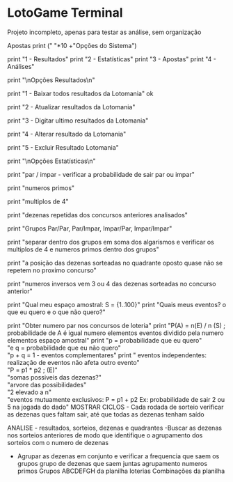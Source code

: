 # LotoGame Terminal

Projeto incompleto, apenas para testar as análise,
sem organização

Apostas
print (" "*10 +"Opções do Sistema")

print "1 - Resultados"
print "2 - Estatísticas"
print "3 - Apostas"
print "4 - Análises"

print "\nOpções Resultados\n"

print "1 - Baixar todos resultados da Lotomania" ok

print "2 - Atualizar resultados da Lotomania"

print "3 - Digitar ultimo resultados da Lotomania"

print "4 - Alterar resultado da Lotomania"

print "5 - Excluir Resultado Lotomania"

print "\nOpções Estatísticas\n"

print "par / impar - verificar a probabilidade de sair par ou impar"

print "numeros primos"

print "multiplos de 4"

print "dezenas repetidas dos concursos anteriores analisados"

print "Grupos Par/Par, Par/Impar, Impar/Par, Impar/Impar"

print "separar dentro dos grupos em soma dos algarismos e verificar os multiplos de 4 e numeros primos dentro dos grupos"

print "a posição das dezenas sorteadas no quadrante oposto quase não se repetem no proximo concurso"

print "numeros inversos vem 3 ou 4 das dezenas sorteadas no concurso anterior"

print "Qual meu espaço amostral: S = {1..100}"
print "Quais meus eventos? o que eu quero e o que não quero?"

print "Obter numero par nos concursos de loteria"
print "P(A) =  n(E) / n (S) ; probabilidade de A é igual numero elementos eventos dividido pela numero elementos espaço amostral"
print "p = probabilidade que eu quero" \
      "e q =  probabilidade que eu não quero" \
      "p + q = 1 - eventos complementares"
print " eventos independentes: realização de eventos não afeta outro evento" \
      "P = p1 * p2 ; (E)" \
      "somas possiveis das dezenas?" \
      "arvore das possibilidades" \
      "2 elevado a n" \
      "eventos mutuamente exclusivos: P = p1 + p2 Ex: probabilidade de sair 2 ou 5 na jogada do dado"
MOSTRAR CICLOS - Cada rodada de sorteio verificar as dezenas ques
faltam sair, até que todas as dezenas tenham saído

ANALISE - resultados, sorteios, dezenas e quadrantes
-Buscar as dezenas nos sorteios anteriores de modo que identifique o
agrupamento dos sorteios com o numero de dezenas
- Agrupar as dezenas em conjunto e verificar a frequencia que saem
os grupos
grupo de dezenas que saem juntas
agrupamento numeros primos
Grupos ABCDEFGH da planilha loterias
Combinações da planilha

